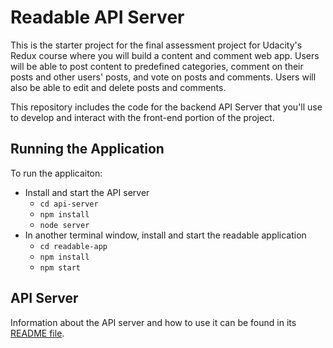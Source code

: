 # Readable API Server

This is the starter project for the final assessment project for Udacity's Redux course where you will build a content and comment web app. Users will be able to post content to predefined categories, comment on their posts and other users' posts, and vote on posts and comments. Users will also be able to edit and delete posts and comments.

This repository includes the code for the backend API Server that you'll use to develop and interact with the front-end portion of the project.

## Running the Application

To run the applicaiton:

* Install and start the API server
    - `cd api-server`
    - `npm install`
    - `node server`
* In another terminal window, install and start the readable application
    - `cd readable-app`
    - `npm install`
    - `npm start`

## API Server

Information about the API server and how to use it can be found in its [README file](api-server/README.md).
